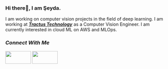 ### Hi there👋, I am Şeyda.

I am working on computer vision projects in the field of deep learning. I am working at [***Tractus Technology***](https://www.tractus.com.tr/en/) as a Computer Vision Engineer. I am currently interested in cloud ML on AWS and MLOps.

### ***Connect With Me***

<a href="https://medium.com/@seydaybar">
<img src= "https://png.pngitem.com/pimgs/s/214-2148075_medium-new-logo-2017-hd-png-download.png"  width="80" height="40"></a>

<a href="https://www.linkedin.com/in/seydaybar/">
<img src= "https://nedir.kim/wp-content/uploads/2020/02/LinkedIn-logo.jpg"  width="80" height="40"></a>


